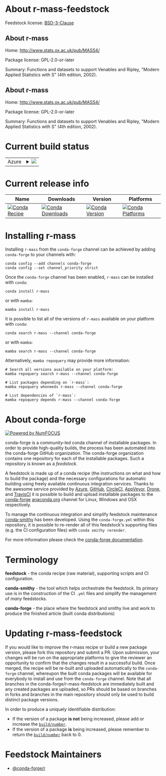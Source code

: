 About r-mass-feedstock
======================

Feedstock license: [BSD-3-Clause](https://github.com/conda-forge/r-mass-feedstock/blob/main/LICENSE.txt)


About r-mass
------------

Home: http://www.stats.ox.ac.uk/pub/MASS4/

Package license: GPL-2.0-or-later

Summary: Functions and datasets to support Venables and Ripley, "Modern Applied Statistics with S" (4th edition, 2002).

About r-mass
------------

Home: http://www.stats.ox.ac.uk/pub/MASS4/

Package license: GPL-2.0-or-later

Summary: Functions and datasets to support Venables and Ripley, "Modern Applied Statistics with S" (4th edition, 2002).

Current build status
====================


<table>
    
  <tr>
    <td>Azure</td>
    <td>
      <details>
        <summary>
          <a href="https://dev.azure.com/conda-forge/feedstock-builds/_build/latest?definitionId=1334&branchName=main">
            <img src="https://dev.azure.com/conda-forge/feedstock-builds/_apis/build/status/r-mass-feedstock?branchName=main">
          </a>
        </summary>
        <table>
          <thead><tr><th>Variant</th><th>Status</th></tr></thead>
          <tbody><tr>
              <td>linux_64</td>
              <td>
                <a href="https://dev.azure.com/conda-forge/feedstock-builds/_build/latest?definitionId=1334&branchName=main">
                  <img src="https://dev.azure.com/conda-forge/feedstock-builds/_apis/build/status/r-mass-feedstock?branchName=main&jobName=linux&configuration=linux%20linux_64_" alt="variant">
                </a>
              </td>
            </tr><tr>
              <td>linux_aarch64</td>
              <td>
                <a href="https://dev.azure.com/conda-forge/feedstock-builds/_build/latest?definitionId=1334&branchName=main">
                  <img src="https://dev.azure.com/conda-forge/feedstock-builds/_apis/build/status/r-mass-feedstock?branchName=main&jobName=linux&configuration=linux%20linux_aarch64_" alt="variant">
                </a>
              </td>
            </tr><tr>
              <td>linux_ppc64le</td>
              <td>
                <a href="https://dev.azure.com/conda-forge/feedstock-builds/_build/latest?definitionId=1334&branchName=main">
                  <img src="https://dev.azure.com/conda-forge/feedstock-builds/_apis/build/status/r-mass-feedstock?branchName=main&jobName=linux&configuration=linux%20linux_ppc64le_" alt="variant">
                </a>
              </td>
            </tr><tr>
              <td>osx_64</td>
              <td>
                <a href="https://dev.azure.com/conda-forge/feedstock-builds/_build/latest?definitionId=1334&branchName=main">
                  <img src="https://dev.azure.com/conda-forge/feedstock-builds/_apis/build/status/r-mass-feedstock?branchName=main&jobName=osx&configuration=osx%20osx_64_" alt="variant">
                </a>
              </td>
            </tr><tr>
              <td>osx_arm64</td>
              <td>
                <a href="https://dev.azure.com/conda-forge/feedstock-builds/_build/latest?definitionId=1334&branchName=main">
                  <img src="https://dev.azure.com/conda-forge/feedstock-builds/_apis/build/status/r-mass-feedstock?branchName=main&jobName=osx&configuration=osx%20osx_arm64_" alt="variant">
                </a>
              </td>
            </tr><tr>
              <td>win_64</td>
              <td>
                <a href="https://dev.azure.com/conda-forge/feedstock-builds/_build/latest?definitionId=1334&branchName=main">
                  <img src="https://dev.azure.com/conda-forge/feedstock-builds/_apis/build/status/r-mass-feedstock?branchName=main&jobName=win&configuration=win%20win_64_" alt="variant">
                </a>
              </td>
            </tr>
          </tbody>
        </table>
      </details>
    </td>
  </tr>
</table>

Current release info
====================

| Name | Downloads | Version | Platforms |
| --- | --- | --- | --- |
| [![Conda Recipe](https://img.shields.io/badge/recipe-r--mass-green.svg)](https://anaconda.org/conda-forge/r-mass) | [![Conda Downloads](https://img.shields.io/conda/dn/conda-forge/r-mass.svg)](https://anaconda.org/conda-forge/r-mass) | [![Conda Version](https://img.shields.io/conda/vn/conda-forge/r-mass.svg)](https://anaconda.org/conda-forge/r-mass) | [![Conda Platforms](https://img.shields.io/conda/pn/conda-forge/r-mass.svg)](https://anaconda.org/conda-forge/r-mass) |

Installing r-mass
=================

Installing `r-mass` from the `conda-forge` channel can be achieved by adding `conda-forge` to your channels with:

```
conda config --add channels conda-forge
conda config --set channel_priority strict
```

Once the `conda-forge` channel has been enabled, `r-mass` can be installed with `conda`:

```
conda install r-mass
```

or with `mamba`:

```
mamba install r-mass
```

It is possible to list all of the versions of `r-mass` available on your platform with `conda`:

```
conda search r-mass --channel conda-forge
```

or with `mamba`:

```
mamba search r-mass --channel conda-forge
```

Alternatively, `mamba repoquery` may provide more information:

```
# Search all versions available on your platform:
mamba repoquery search r-mass --channel conda-forge

# List packages depending on `r-mass`:
mamba repoquery whoneeds r-mass --channel conda-forge

# List dependencies of `r-mass`:
mamba repoquery depends r-mass --channel conda-forge
```


About conda-forge
=================

[![Powered by
NumFOCUS](https://img.shields.io/badge/powered%20by-NumFOCUS-orange.svg?style=flat&colorA=E1523D&colorB=007D8A)](https://numfocus.org)

conda-forge is a community-led conda channel of installable packages.
In order to provide high-quality builds, the process has been automated into the
conda-forge GitHub organization. The conda-forge organization contains one repository
for each of the installable packages. Such a repository is known as a *feedstock*.

A feedstock is made up of a conda recipe (the instructions on what and how to build
the package) and the necessary configurations for automatic building using freely
available continuous integration services. Thanks to the awesome service provided by
[Azure](https://azure.microsoft.com/en-us/services/devops/), [GitHub](https://github.com/),
[CircleCI](https://circleci.com/), [AppVeyor](https://www.appveyor.com/),
[Drone](https://cloud.drone.io/welcome), and [TravisCI](https://travis-ci.com/)
it is possible to build and upload installable packages to the
[conda-forge](https://anaconda.org/conda-forge) [anaconda.org](https://anaconda.org/)
channel for Linux, Windows and OSX respectively.

To manage the continuous integration and simplify feedstock maintenance
[conda-smithy](https://github.com/conda-forge/conda-smithy) has been developed.
Using the ``conda-forge.yml`` within this repository, it is possible to re-render all of
this feedstock's supporting files (e.g. the CI configuration files) with ``conda smithy rerender``.

For more information please check the [conda-forge documentation](https://conda-forge.org/docs/).

Terminology
===========

**feedstock** - the conda recipe (raw material), supporting scripts and CI configuration.

**conda-smithy** - the tool which helps orchestrate the feedstock.
                   Its primary use is in the construction of the CI ``.yml`` files
                   and simplify the management of *many* feedstocks.

**conda-forge** - the place where the feedstock and smithy live and work to
                  produce the finished article (built conda distributions)


Updating r-mass-feedstock
=========================

If you would like to improve the r-mass recipe or build a new
package version, please fork this repository and submit a PR. Upon submission,
your changes will be run on the appropriate platforms to give the reviewer an
opportunity to confirm that the changes result in a successful build. Once
merged, the recipe will be re-built and uploaded automatically to the
`conda-forge` channel, whereupon the built conda packages will be available for
everybody to install and use from the `conda-forge` channel.
Note that all branches in the conda-forge/r-mass-feedstock are
immediately built and any created packages are uploaded, so PRs should be based
on branches in forks and branches in the main repository should only be used to
build distinct package versions.

In order to produce a uniquely identifiable distribution:
 * If the version of a package **is not** being increased, please add or increase
   the [``build/number``](https://docs.conda.io/projects/conda-build/en/latest/resources/define-metadata.html#build-number-and-string).
 * If the version of a package **is** being increased, please remember to return
   the [``build/number``](https://docs.conda.io/projects/conda-build/en/latest/resources/define-metadata.html#build-number-and-string)
   back to 0.

Feedstock Maintainers
=====================

* [@conda-forge/r](https://github.com/orgs/conda-forge/teams/r/)

